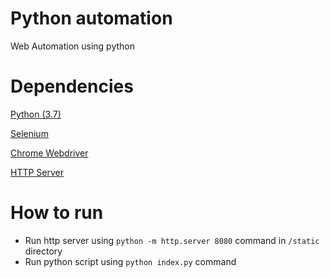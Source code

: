 # Python automation
Web Automation using python

# Dependencies

[Python (3.7)](https://www.python.org/downloads/release/python-379/)

[Selenium](https://pypi.org/project/selenium/)

[Chrome Webdriver](https://github.com/SeleniumHQ/selenium/wiki/ChromeDriver)

[HTTP Server](https://docs.python.org/3/library/http.server.html)

# How to run

* Run http server using `python -m http.server 8080` command in `/static` directory
* Run python script using `python index.py` command
